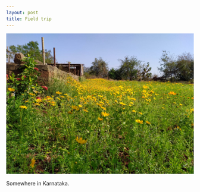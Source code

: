 ```yaml
---
layout: post
title: Field trip
---
```


![Somewhere in Karnataka](/public/media/img/field-pic-1.jpeg "Somewhere in Karnataka")

Somewhere in Karnataka.